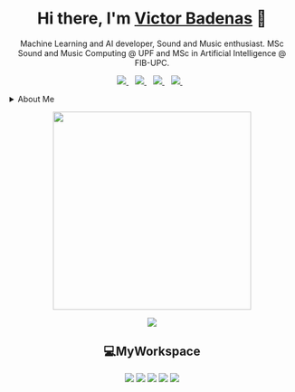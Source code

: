 <h1 align='center'>
    Hi there, I'm <a href="https://github.com/vbadenas">Victor Badenas</a> 👋
</h1>

<p align='center'>
Machine Learning and AI developer, Sound and Music enthusiast. MSc Sound and Music Computing @ UPF and MSc in Artificial Intelligence @ FIB-UPC.
</p>

<p align='center'>
  <a href="https://www.linkedin.com/in/v%C3%ADctor-badenas-crespo-6a7a0017a/">
    <img src="https://img.shields.io/badge/linkedin-%230077B5.svg?&style=for-the-badge&logo=linkedin&logoColor=white" />
  </a>&nbsp;&nbsp;
  <a href="https://www.instagram.com/victorbadenas/">
    <img src="https://img.shields.io/badge/instagram-%23E4405F.svg?&style=for-the-badge&logo=instagram&logoColor=white" />
  </a>&nbsp;&nbsp;
  <a href="https://twitter.com/pirulok02">
    <img src="https://img.shields.io/badge/Twitter-1DA1F2?style=for-the-badge&logo=twitter&logoColor=white" />
  </a>&nbsp;&nbsp;
  <a href="https://github.com/vbadenas">
    <img src="https://img.shields.io/badge/GitHub-100000?style=for-the-badge&logo=github&logoColor=white" />
  </a>&nbsp;&nbsp; 
</p>

<details>
    <summary>About Me</summary>

- 🔭 I’m currently working on a framework for training models with pytorch called [frarch](https://github.com/vbadenas/frarch) along with my master thesis at HPAI-BSC.<br>
- 🌱 I’m currently learning Deep Learning and Machine Learning @FIB-UPC.<br>
- 🤔 In 2022 I hope to improve upon the repositories [DNNEffects](https://github.com/vbadenas/DNNEffects) & [frarch](https://github.com/vbadenas/frarch) to train models for emulating audio effects using DNNs.<br>
- 💬 Ask me about deep learning, music and sound 😊🎵🔊📖<br>
- 📫 How to reach me: [victor.badenas@gmail.com📧](mailto:victor.badenas@gmail.com)<br>

</details>

<p align='center'>
  <a href="#"><img src="https://github-readme-stats.vercel.app/api?username=vbadenas&show_icons=true&count_private=true&theme=dark" width="350"></a>
</p>

<p align='center'>
  <a href=""><img src="https://github-readme-stats.vercel.app/api/top-langs/?username=vbadenas&theme=dark&hide=jupyter notebook"></a>
</p>

<h2 align='center'>💻MyWorkspace</h2>
<p align='center'>
    <img src='https://img.shields.io/badge/Linux-FCC624?style=for-the-badge&logo=linux&logoColor=black'>
    <img src='https://img.shields.io/badge/Ubuntu-E95420?style=for-the-badge&logo=ubuntu&logoColor=black'>
    <img src='https://img.shields.io/badge/AMD-Ryzen_9_5900X-ED1C24?style=for-the-badge&logo=amd&logoColor=black'>
    <img src="https://img.shields.io/badge/RAM-32GB-%230071C5.svg?&style=for-the-badge&logoColor=white" />
    <img src='https://img.shields.io/badge/NVIDIA-GTX1060-76B900?style=for-the-badge&logo=nvidia&logoColor=white'>
</p>
